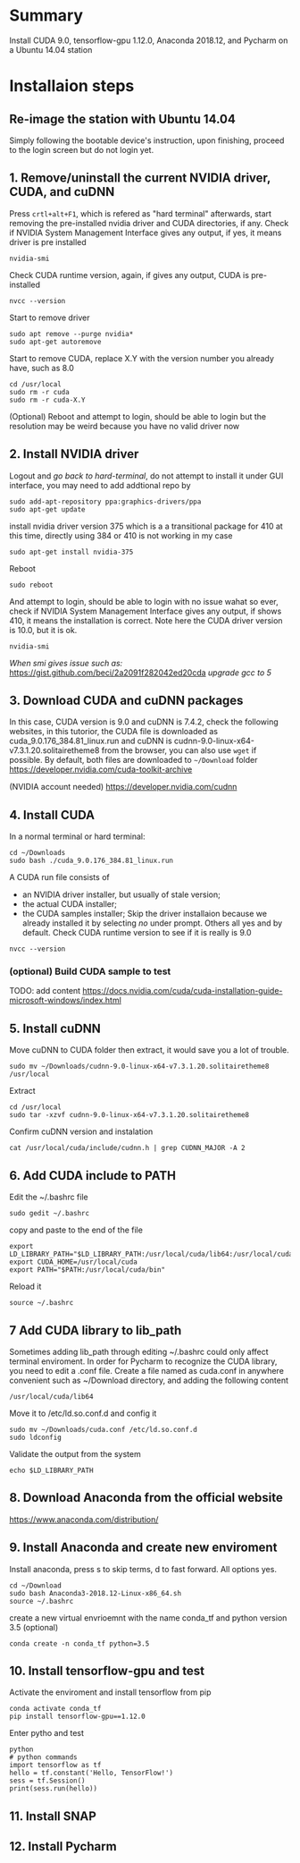 # Summary 
Install CUDA 9.0, tensorflow-gpu 1.12.0, Anaconda 2018.12, and Pycharm on a Ubuntu 14.04 station

# Installaion steps
## Re-image the station with Ubuntu 14.04
Simply following the bootable device's instruction, upon finishing, proceed to the login screen but do not login yet.

## 1. Remove/uninstall the current NVIDIA driver, CUDA, and cuDNN
Press `crtl+alt+F1`, which is refered as "hard terminal" afterwards, start removing the pre-installed nvidia driver and CUDA directories, if any.
Check if NVIDIA System Management Interface gives any output, if yes, it means driver is pre installed
```
nvidia-smi
```
Check CUDA runtime version, again, if gives any output, CUDA is pre-installed
```
nvcc --version
```
Start to remove driver
```
sudo apt remove --purge nvidia*
sudo apt-get autoremove
```
Start to remove CUDA, replace X.Y with the version number you already have, such as 8.0
```
cd /usr/local
sudo rm -r cuda 
sudo rm -r cuda-X.Y
```
(Optional) Reboot and attempt to login, should be able to login but the resolution may be weird because you have no valid driver now

## 2. Install NVIDIA driver
Logout and *go back to hard-terminal*, do not attempt to install it under GUI interface, you may need to add addtional repo by 
```
sudo add-apt-repository ppa:graphics-drivers/ppa
sudo apt-get update
```
install nvidia driver version 375 which is a a transitional package for 410 at this time, directly using 384 or 410 is not working in my case
```
sudo apt-get install nvidia-375
```
Reboot 
```
sudo reboot
```
And attempt to login, should be able to login with no issue wahat so ever, check if NVIDIA System Management Interface gives any output, if shows 410, it means the installation is correct. Note here the CUDA driver version is 10.0, but it is ok.
```
nvidia-smi
```
*When smi gives issue such as:*
https://gist.github.com/beci/2a2091f282042ed20cda
*upgrade gcc to 5*

## 3. Download CUDA and cuDNN packages
In this case, CUDA version is 9.0 and cuDNN is 7.4.2, check the following websites, in this tutorior, the CUDA file is downloaded as cuda_9.0.176_384.81_linux.run and cuDNN is cudnn-9.0-linux-x64-v7.3.1.20.solitairetheme8 from the browser, you can also use `wget` if possible. By default, both files are downloaded to ``~/Download`` folder
https://developer.nvidia.com/cuda-toolkit-archive

(NVIDIA account needed) https://developer.nvidia.com/cudnn 

## 4. Install CUDA
In a normal terminal or hard terminal:
```
cd ~/Downloads
sudo bash ./cuda_9.0.176_384.81_linux.run
```
A CUDA run file consists of 
- an NVIDIA driver installer, but usually of stale version;
- the actual CUDA installer;
- the CUDA samples installer;
Skip the driver installaion because we already installed it by selecting *no* under prompt. Others all yes and by default.
Check CUDA runtime version to see if it is really is 9.0
```
nvcc --version
```
### (optional) Build CUDA sample to test 
TODO: add content
https://docs.nvidia.com/cuda/cuda-installation-guide-microsoft-windows/index.html

## 5. Install cuDNN
Move cuDNN to CUDA folder then extract, it would save you a lot of trouble.
```
sudo mv ~/Downloads/cudnn-9.0-linux-x64-v7.3.1.20.solitairetheme8 /usr/local
```
Extract
```
cd /usr/local
sudo tar -xzvf cudnn-9.0-linux-x64-v7.3.1.20.solitairetheme8
```
Confirm cuDNN version and instalation
```
cat /usr/local/cuda/include/cudnn.h | grep CUDNN_MAJOR -A 2
```
## 6. Add CUDA include to PATH
Edit the ~/.bashrc file
```
sudo gedit ~/.bashrc
```
copy and paste to the end of the file
```
export LD_LIBRARY_PATH="$LD_LIBRARY_PATH:/usr/local/cuda/lib64:/usr/local/cuda/extras/CUPTI/lib64"
export CUDA_HOME=/usr/local/cuda
export PATH="$PATH:/usr/local/cuda/bin"
```
Reload it
```
source ~/.bashrc
```
## 7 Add CUDA library to lib_path
Sometimes adding lib_path through editing ~/.bashrc could only affect terminal enviroment. In order for Pycharm to recognize the CUDA library, you need to edit a .conf file.
Create a file named as cuda.conf in anywhere convenient such as ~/Download directory, and adding the following content
```
/usr/local/cuda/lib64
```
Move it to /etc/ld.so.conf.d and config it
```
sudo mv ~/Downloads/cuda.conf /etc/ld.so.conf.d
sudo ldconfig
```
Validate the output from the system
```
echo $LD_LIBRARY_PATH
```

## 8. Download Anaconda from the official website
https://www.anaconda.com/distribution/

## 9. Install Anaconda and create new enviroment
Install anaconda, press s to skip terms, d to fast forward. All options yes.
```
cd ~/Download
sudo bash Anaconda3-2018.12-Linux-x86_64.sh
source ~/.bashrc
```
create a new virtual envrioemnt with the name conda_tf and python version 3.5 (optional)
```
conda create -n conda_tf python=3.5
```
## 10. Install tensorflow-gpu and test
Activate the enviroment and install tensorflow from pip
```
conda activate conda_tf
pip install tensorflow-gpu==1.12.0
```
Enter pytho and test
```
python
# python commands   
import tensorflow as tf   
hello = tf.constant('Hello, TensorFlow!')
sess = tf.Session()
print(sess.run(hello))
```
## 11. Install SNAP

## 12. Install Pycharm





